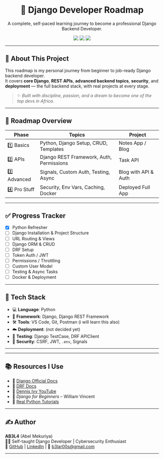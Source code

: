 <h1 align="center">🚀 Django Developer Roadmap</h1>
<p align="center">
  A complete, self-paced learning journey to become a professional Django Backend Developer.
</p>

<p align="center">
  <img src="https://img.shields.io/badge/Django-Framework-blue.svg" />
  <img src="https://img.shields.io/badge/Level-Beginner--to--Pro-success" />
  <img src="https://img.shields.io/badge/Maintained%3F-Yes-brightgreen.svg" />
 
</p>

---

## 📌 About This Project

This roadmap is my personal journey from beginner to job-ready Django backend developer.  
It covers **core Django**, **REST APIs**, **advanced backend topics**, **security**, and **deployment** — the full backend stack, with real projects at every stage.

> ✨ _Built with discipline, passion, and a dream to become one of the top devs in Africa._

---

## 🧠 Roadmap Overview

| Phase | Topics | Project |
|-------|--------|---------|
| 1️⃣ Basics | Python, Django Setup, CRUD, Templates | Notes App / Blog |
| 2️⃣ APIs | Django REST Framework, Auth, Permissions | Task API |
| 3️⃣ Advanced | Signals, Custom Auth, Testing, Async | Blog with API & Auth |
| 4️⃣ Pro Stuff | Security, Env Vars, Caching, Docker | Deployed Full App |

---

## ✅ Progress Tracker

- [x] Python Refresher
- [ ] Django Installation & Project Structure
- [ ] URL Routing & Views
- [ ] Django ORM & CRUD
- [ ] DRF Setup
- [ ] Token Auth / JWT
- [ ] Permissions / Throttling
- [ ] Custom User Model
- [ ] Testing & Async Tasks
- [ ] Docker & Deployment

---

## 🧰 Tech Stack

- 💻 **Language**: Python
- 🔧 **Framework**: Django, Django REST Framework
- 🛠️ **Tools**: VS Code, Git, Postman (i will learn this also)
- ☁️ **Deployment**: (not decided yet)
- 🧪 **Testing**: Django TestCase, DRF APIClient
- 🔐 **Security**: CSRF, JWT, `.env`, Signals

---


---

## 📚 Resources I Use

- 🔗 [Django Official Docs](https://docs.djangoproject.com/en/stable/)
- 🔗 [DRF Docs](https://www.django-rest-framework.org/)
- 🎥 [Dennis Ivy YouTube](https://www.youtube.com/c/DennisIvy)
- 📘 *Django for Beginners* – William Vincent
- 🧠 [Real Python Tutorials](https://realpython.com/tutorials/django/)

---

## ✍️ Author

**AB3L4** (Abel Mekuriya)  
👨‍💻 Self-taught Django Developer | Cybersecurity Enthusiast  
🔗 [GitHub](https://github.com/Nom3o) | [LinkedIn](https://linkedin.com/in/abel-mekuriya-b405a0236) | 📧 b3lar00s@gmail.com

---



